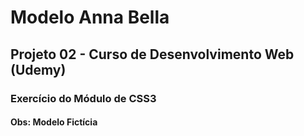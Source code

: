 # Modelo Anna Bella
## Projeto 02 - Curso de Desenvolvimento Web (Udemy)
### Exercício do Módulo de CSS3 
#### Obs: Modelo Fictícia
